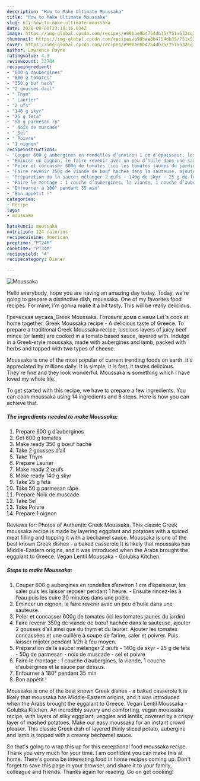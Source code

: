 ```yaml
---
description: "How to Make Ultimate Moussaka"
title: "How to Make Ultimate Moussaka"
slug: 617-how-to-make-ultimate-moussaka
date: 2020-08-08T23:10:16.034Z
image: https://img-global.cpcdn.com/recipes/e99bae8b4754db35/751x532cq70/moussaka-photo-principale-de-la-recette.jpg
thumbnail: https://img-global.cpcdn.com/recipes/e99bae8b4754db35/751x532cq70/moussaka-photo-principale-de-la-recette.jpg
cover: https://img-global.cpcdn.com/recipes/e99bae8b4754db35/751x532cq70/moussaka-photo-principale-de-la-recette.jpg
author: Lawrence Payne
ratingvalue: 4.3
reviewcount: 33704
recipeingredient:
- "600 g daubergines"
- "600 g tomates"
- "350 g buf hach"
- "2 gousses dail"
- " Thym"
- " Laurier"
- "2 ufs"
- "140 g skyr"
- "25 g feta"
- "50 g parmesan rp"
- " Noix de muscade"
- " Sel"
- " Poivre"
- "1 oignon"
recipeinstructions:
- "Couper 600 g aubergines en rondelles d’environ 1 cm d’épaisseur, les saler puis les laisser reposer pendant 1 heure. Ensuite rincez-les à l’eau puis les cuire 30 minutes dans une poêle."
- "Émincer un oignon, le faire revenir avec un peu d’huile dans une sauteuse."
- "Peler et concasser 600g de tomates (ici les tomates jaunes du jardin)"
- "Faire revenir 350g de viande de bœuf hachée dans la sauteuse, ajouter 2 gousses d’ail ainsi que du thym et du laurier. Ajouter les tomates concassées et une cuillère à soupe de farine, saler et poivrer. Puis laisser mijoter pendant 1/2h à feu moyen."
- "Préparation de la sauce: mélanger 2 œufs - 140g de skyr - 25 g de feta - 50g de parmesan - noix de muscade - sel et poivre"
- "Faire le montage : 1 couche d’aubergines, la viande, 1 couche d’aubergines et la sauce par dessus."
- "Enfourner à 180° pendant 35 min"
- "Bon appétit !"
categories:
- Recipe
tags:
- moussaka

katakunci: moussaka 
nutrition: 124 calories
recipecuisine: American
preptime: "PT24M"
cooktime: "PT34M"
recipeyield: "4"
recipecategory: Dinner

---
```



![Moussaka](https://img-global.cpcdn.com/recipes/e99bae8b4754db35/751x532cq70/moussaka-photo-principale-de-la-recette.jpg)

Hello everybody, hope you are having an amazing day today. Today, we're going to prepare a distinctive dish, moussaka. One of my favorites food recipes. For mine, I'm gonna make it a bit tasty. This will be really delicious.

Греческая мусака_Greek Moussaka. Готовьте дома с нами Let&#39;s cook at home together. Greek Moussaka recipe - A delicious taste of Greece. To prepare a traditional Greek Moussaka recipe, luscious layers of juicy beef mince (or lamb) are cooked in a tomato based sauce, layered with. Indulge in a Greek-style moussaka, made with aubergines and lamb, packed with herbs and topped with two types of cheese.

Moussaka is one of the most popular of current trending foods on earth. It's appreciated by millions daily. It is simple, it is fast, it tastes delicious. They're fine and they look wonderful. Moussaka is something which I have loved my whole life.


To get started with this recipe, we have to prepare a few ingredients. You can cook moussaka using 14 ingredients and 8 steps. Here is how you can achieve that.

<!--inarticleads1-->

##### The ingredients needed to make Moussaka:

1. Prepare 600 g d’aubergines
1. Get 600 g tomates
1. Make ready 350 g bœuf haché
1. Take 2 gousses d’ail
1. Take  Thym
1. Prepare  Laurier
1. Make ready 2 œufs
1. Make ready 140 g skyr
1. Take 25 g feta
1. Take 50 g parmesan râpé
1. Prepare  Noix de muscade
1. Take  Sel
1. Take  Poivre
1. Prepare 1 oignon


Reviews for: Photos of Authentic Greek Moussaka. This classic Greek moussaka recipe is made by layering eggplant and potatoes with a spiced meat filling and topping it with a béchamel sauce. Moussaka is one of the best known Greek dishes - a baked casserole It is likely that moussaka has Middle-Eastern origins, and it was introduced when the Arabs brought the eggplant to Greece. Vegan Lentil Moussaka - Golubka Kitchen. 

<!--inarticleads2-->

##### Steps to make Moussaka:

1. Couper 600 g aubergines en rondelles d’environ 1 cm d’épaisseur, les saler puis les laisser reposer pendant 1 heure. - Ensuite rincez-les à l’eau puis les cuire 30 minutes dans une poêle.
1. Émincer un oignon, le faire revenir avec un peu d’huile dans une sauteuse.
1. Peler et concasser 600g de tomates (ici les tomates jaunes du jardin)
1. Faire revenir 350g de viande de bœuf hachée dans la sauteuse, ajouter 2 gousses d’ail ainsi que du thym et du laurier. Ajouter les tomates concassées et une cuillère à soupe de farine, saler et poivrer. Puis laisser mijoter pendant 1/2h à feu moyen.
1. Préparation de la sauce: mélanger 2 œufs - 140g de skyr - 25 g de feta - 50g de parmesan - noix de muscade - sel et poivre
1. Faire le montage : 1 couche d’aubergines, la viande, 1 couche d’aubergines et la sauce par dessus.
1. Enfourner à 180° pendant 35 min
1. Bon appétit !


Moussaka is one of the best known Greek dishes - a baked casserole It is likely that moussaka has Middle-Eastern origins, and it was introduced when the Arabs brought the eggplant to Greece. Vegan Lentil Moussaka - Golubka Kitchen. An incredibly savory and comforting, vegan moussaka recipe, with layers of silky eggplant, veggies and lentils, covered by a crispy layer of mashed potatoes. Make our easy moussaka for an instant crowd pleaser. This classic Greek dish of layered thinly sliced potato, aubergine and lamb is topped with a creamy béchamel sauce. 

So that's going to wrap this up for this exceptional food moussaka recipe. Thank you very much for your time. I am confident you can make this at home. There's gonna be interesting food in home recipes coming up. Don't forget to save this page in your browser, and share it to your family, colleague and friends. Thanks again for reading. Go on get cooking!

